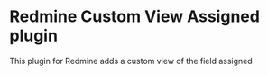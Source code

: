 # Redmine Custom View Assigned plugin

This plugin for Redmine adds a custom view of the field assigned

